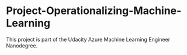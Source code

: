# Project-Operationalizing-Machine-Learning
This project is part of the Udacity Azure Machine Learning Engineer Nanodegree.
